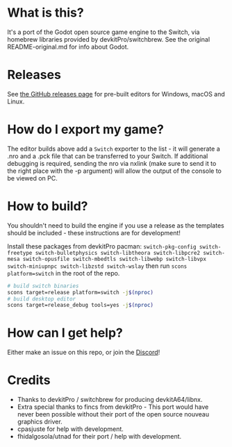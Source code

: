 # What is this?
It's a port of the Godot open source game engine to the Switch, via homebrew libraries provided by devkitPro/switchbrew.
See the original README-original.md for info about Godot.

# Releases
See [the GitHub releases page](https://github.com/Stary2001/godot/releases) for pre-built editors for Windows, macOS and Linux.

# How do I export my game?
The editor builds above add a `Switch` exporter to the list - it will generate a .nro and a .pck file that can be transferred to your Switch.
If additional debugging is required, sending the nro via nxlink (make sure to send it to the right place with the -p argument) will allow the output of the console to be viewed on PC.

# How to build?
You shouldn't need to build the engine if you use a release as the templates should be included - these instructions are for development!

Install these packages from devkitPro pacman:
`switch-pkg-config switch-freetype switch-bulletphysics switch-libtheora switch-libpcre2 switch-mesa switch-opusfile switch-mbedtls switch-libwebp switch-libvpx switch-miniupnpc switch-libzstd switch-wslay`
then run `scons platform=switch` in the root of the repo.

```sh
# build switch binaries
scons target=release platform=switch -j$(nproc)
# build desktop editor
scons target=release_debug tools=yes -j$(nproc)
```

# How can I get help?
Either make an issue on this repo, or join the [Discord](https://discordapp.com/invite/yUC3rUk)!

# Credits
* Thanks to devkitPro / switchbrew for producing devkitA64/libnx.
* Extra special thanks to fincs from devkitPro - This port would have never been possible without their port of the open source nouveau graphics driver.
* cpasjuste for help with development.
* fhidalgosola/utnad for their port / help with development.

